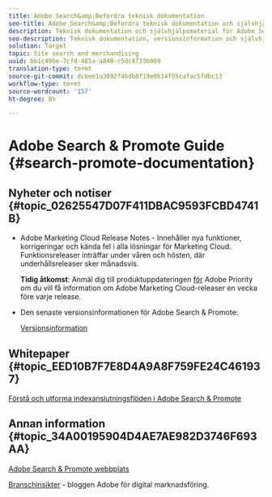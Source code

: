 ```yaml
---
title: Adobe Search&amp;Befordra teknisk dokumentation
seo-title: Adobe Search&amp;Befordra teknisk dokumentation och självhjälp
description: Teknisk dokumentation och självhjälpsmaterial för Adobe Search&amp;Promote
seo-description: Teknisk dokumentation, versionsinformation och självhjälpsmaterial för Adobe Search&amp;Promote
solution: Target
topic: Site search and merchandising
uuid: bb1c49be-7cfd-485a-a848-c5dc8733b009
translation-type: tm+mt
source-git-commit: dcbee1a3092f46db8f19e0b14f55cafac5fdbc13
workflow-type: tm+mt
source-wordcount: '157'
ht-degree: 0%

---
```



# Adobe Search &amp; Promote Guide {#search-promote-documentation}

## Nyheter och notiser {#topic_02625547D07F411DBAC9593FCBD4741B}

* Adobe Marketing Cloud Release Notes - Innehåller nya funktioner, korrigeringar och kända fel i alla lösningar för Marketing Cloud. Funktionsreleaser inträffar under våren och hösten, där underhållsreleaser sker månadsvis.

   **Tidig åtkomst**: Anmäl dig till produktuppdateringen [för](https://campaign.adobe.com/webApp/adbePriorityProductSubscribe) Adobe Priority om du vill få information om Adobe Marketing Cloud-releaser en vecka före varje release.

* Den senaste versionsinformationen för Adobe Search &amp; Promote:

   [Versionsinformation](/help/c-searchpromote-release-notes/c-rn-02-13-18-version-1811.md)

## Whitepaper {#topic_EED10B7F7E8D4A9A8F759FE24C461937}

[Förstå och utforma indexanslutningsflöden i Adobe Search &amp; Promote](https://marketing.adobe.com/resources/help/en_US/snp/index_connector_feeds.pdf)

## Annan information {#topic_34A00195904D4AE7AE982D3746F693AA}

[Adobe Search &amp; Promote webbplats](https://www.adobe.com/solutions/testing-targeting/search-driven-merchandising.html)

[Branschinsikter](https://blogs.adobe.com/digitalmarketing/) - bloggen Adobe för digital marknadsföring.
